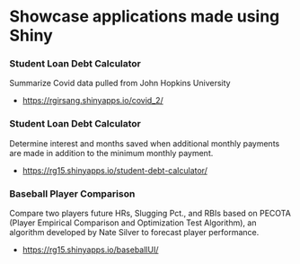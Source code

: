 # Showcase applications made using Shiny

### Student Loan Debt Calculator
Summarize Covid data pulled from John Hopkins University
* https://rgirsang.shinyapps.io/covid_2/

### Student Loan Debt Calculator

Determine interest and months saved when additional monthly payments are made in addition to the minimum monthly payment.
* https://rg15.shinyapps.io/student-debt-calculator/

### Baseball Player Comparison

Compare two players future HRs, Slugging Pct., and RBIs based on PECOTA (Player Empirical Comparison and Optimization Test Algorithm), an algorithm developed by Nate Silver to forecast player performance.
* https://rg15.shinyapps.io/baseballUI/
